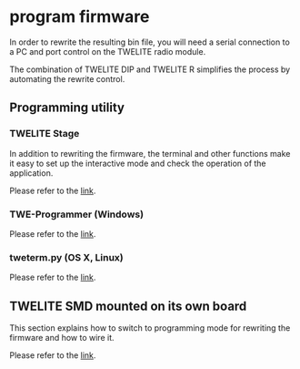 # program firmware

In order to rewrite the resulting bin file, you will need a serial connection to a PC and port control on the TWELITE radio module.

The combination of TWELITE DIP and TWELITE R simplifies the process by automating the rewrite control.



## Programming utility

### TWELITE Stage

In addition to rewriting the firmware, the terminal and other functions make it easy to set up the interactive mode and check the operation of the application.

Please refer to the [link](https://stage.twelite.info).

### TWE-Programmer (Windows)

Please refer to the [link](https://mono-wireless.com/jp/products/TWE-APPS/LiteProg/index.html).

### tweterm.py (OS X, Linux)

Please refer to the [link](tweterm.py.md).

## TWELITE SMD mounted on its own board

This section explains how to switch to programming mode for rewriting the firmware and how to wire it.

Please refer to the [link](fumuua.md).
